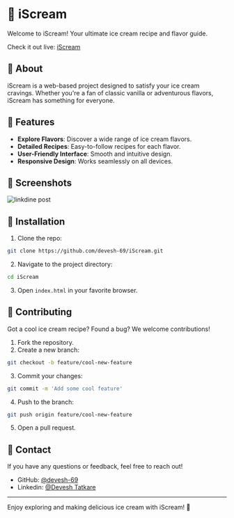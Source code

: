 
# 🍦 iScream

Welcome to iScream! Your ultimate ice cream recipe and flavor guide.

Check it out live: [iScream](https://devesh-69.github.io/iScream/)

## 📖 About

iScream is a web-based project designed to satisfy your ice cream cravings. Whether you're a fan of classic vanilla or adventurous flavors, iScream has something for everyone.

## 🚀 Features

- **Explore Flavors**: Discover a wide range of ice cream flavors.
- **Detailed Recipes**: Easy-to-follow recipes for each flavor.
- **User-Friendly Interface**: Smooth and intuitive design.
- **Responsive Design**: Works seamlessly on all devices.

## 📸 Screenshots

![linkdine post](https://github.com/user-attachments/assets/2ee9c26c-fad3-4fc7-849b-6fd79eebe3fc)


## 🔧 Installation

1. Clone the repo:

```bash
git clone https://github.com/devesh-69/iScream.git
```

2. Navigate to the project directory:

```bash
cd iScream
```

3. Open `index.html` in your favorite browser.

## 🤝 Contributing

Got a cool ice cream recipe? Found a bug? We welcome contributions!

1. Fork the repository.
2. Create a new branch:

```bash
git checkout -b feature/cool-new-feature
```

3. Commit your changes:

```bash
git commit -m 'Add some cool feature'
```

4. Push to the branch:

```bash
git push origin feature/cool-new-feature
```

5. Open a pull request.


## 💬 Contact

If you have any questions or feedback, feel free to reach out!

- GitHub: [@devesh-69](https://github.com/devesh-69)
- Linkedin: [@Devesh Tatkare](https://www.linkedin.com/in/devesh-tatkare/)

---

Enjoy exploring and making delicious ice cream with iScream! 🍨
